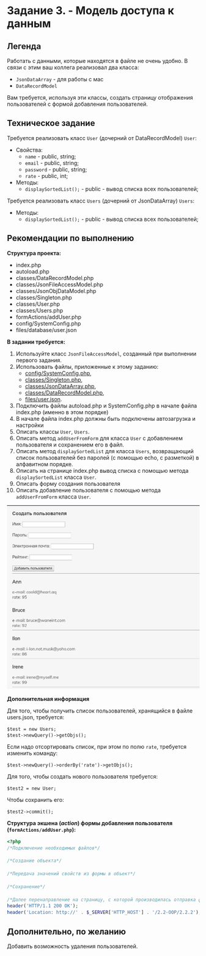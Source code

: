# Задание 3. - Модель доступа к данным

## Легенда
Работать с данными, которые находятся в файле не очень удобно. В связи с этим ваш коллега реализовал два класса:
- `JsonDataArray` - для работы с мас
- `DataRecordModel`

Вам требуется, используя эти классы, создать страницу отображения пользователей с формой добавления пользователей.

## Техническое задание
Требуется реализовать класс `User` (дочерний от DataRecordModel)
`User`:
-  Свойства:
   - `name` - public, string;
   - `email` - public, string;
   - `password` - public, string;
   - `rate` - public, int;
-  Методы:
   - `displaySortedList();` - public - вывод списка всех пользователей;

Требуется реализовать класс `Users` (дочерний от JsonDataArray)
`Users`:
-  Методы:
   - `displaySortedList();` - public - вывод списка всех пользователей;
  
## Рекомендации по выполнению
**Cтруктура проекта:** 
- index.php
- autoload.php
- classes/DataRecordModel.php
- classes/JsonFileAccessModel.php
- classes/JsonObjDataModel.php
- classes/Singleton.php
- classes/User.php
- classes/Users.php
- formActions/addUser.php
- config/SystemConfig.php
- files/database/user.json

**В задании требуется:**
1. Используйте класс `JsonFileAccessModel`, созданный при выполнении первого задания.
2. Использовать файлы, приложенные к этому заданию:
   - [config/SystemConfig.php](config/SystemConfig.php),
   - [classes/Singleton.php](classes/Singleton.php), 
   - [classes/JsonDataArray.php](classes/JsonDataArray.php), 
   - [classes/DataRecordModel.php](classes/DataRecordModel.php),
   - [files/user.json](files/database/users.json).
3. Подключить файлы autoload.php и SystemConfig.php в начале файла index.php (именно в этом порядке)
4. В начале файла index.php должны быть подключены автозагрузка и настройки
5. Описать классы `User`, `Users`.
6. Описать метод `addUserFromForm` для класса `User` с добавлением пользователя и сохранением его в файл.
7. Описать метод `displaySortedList` для класса `Users`, возвращающий список пользователей без паролей (с помощью echo, с разметкой) в алфавитном порядке.
8. Описать на странице index.php вывод списка с помощью метода `displaySortedList` класса `User`.
9. Описать форму создания пользователя
10. Описать добавление пользователя с помощью метода `addUserFromForm` класса `User`.

![](img/readme/1.png)

**Дополнительная информация**

Для того, чтобы получить список пользователей, хранящийся в файле users.json, требуется:
```
$test = new Users;
$test->newQuery()->getObjs();
```
Если надо отсортировать список, при этом по полю `rate`, требуется изменить команду:
```
$test->newQuery()->orderBy('rate')->getObjs();
```
Для того, чтобы создать нового пользователя требуется: 
```
$test2 = new User;
```
Чтобы сохранить его:
```
$test2->commit();
```

**Структура экшена (_action_) формы добавления пользователя (`formActions/addUser.php`):**
```php
<?php
/*Подключение необходимых файлов*/

/*Создание объекта*/

/*Передача значений свойств из формы в объект*/

/*Сохранение*/

/*Далее перенаправление на страницу, с которой производилась отправка формы:*/
header('HTTP/1.1 200 OK'); 
header('Location: http://' . $_SERVER['HTTP_HOST'] . '/2.2-OOP/2.2.2');
```

## Дополнительно, по желанию
Добавить возможность удаления пользователей.
